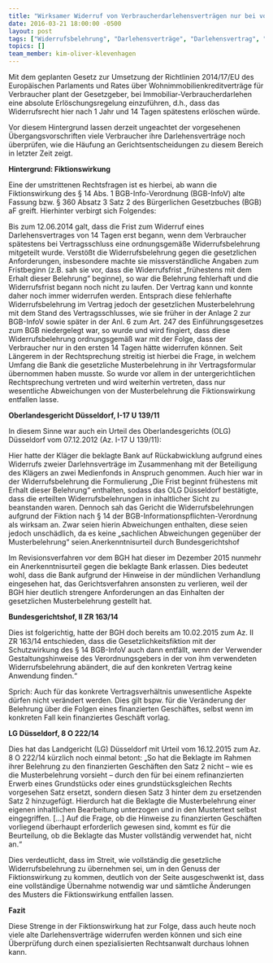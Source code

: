 ```yaml
---
title: "Wirksamer Widerruf von Verbraucherdarlehensverträgen nur bei vollständiger Übernahme der gesetzlichen Musterbelehrung"
date: 2016-03-21 18:00:00 -0500
layout: post
tags: ["Widerrufsbelehrung", "Darlehensverträge", "Darlehensvertrag", "Musterbelehrung", "Widerrufs-Joker", "Klevenhagen", "Rechtsanwalt", "AdvoAdvice"]
topics: []
team_member: kim-oliver-klevenhagen
---
```


Mit dem geplanten Gesetz zur Umsetzung der Richtlinien 2014/17/EU des Europäischen Parlaments und Rates über Wohnimmobilienkreditverträge für Verbraucher plant der Gesetzgeber, bei Immobiliar-Verbraucherdarlehen eine absolute Erlöschungsregelung einzuführen, d.h., dass das Widerrufsrecht hier nach 1 Jahr und 14 Tagen spätestens erlöschen würde.

Vor diesem Hintergrund lassen derzeit ungeachtet der vorgesehenen Übergangsvorschriften viele Verbraucher ihre Darlehensverträge noch überprüfen, wie die Häufung an Gerichtsentscheidungen zu diesem Bereich in letzter Zeit zeigt.

**Hintergrund: Fiktionswirkung**

Eine der umstrittenen Rechtsfragen ist es hierbei, ab wann die Fiktionswirkung des § 14 Abs. 1 BGB-Info-Verordnung (BGB-InfoV) alte Fassung bzw. § 360 Absatz 3 Satz 2 des Bürgerlichen Gesetzbuches (BGB) aF greift. Hierhinter verbirgt sich Folgendes:&nbsp;

Bis zum 12.06.2014 galt, dass die Frist zum Widerruf eines Darlehensvertrages von 14 Tagen erst begann, wenn dem Verbraucher spätestens bei Vertragsschluss eine ordnungsgemäße Widerrufsbelehrung mitgeteilt wurde. Verstößt die Widerrufsbelehrung gegen die gesetzlichen Anforderungen, insbesondere machte sie missverständliche Angaben zum Fristbeginn (z.B. sah sie vor, dass die Widerrufsfrist „frühestens mit dem Erhalt dieser Belehrung“ beginne), so war die Belehrung fehlerhaft und die Widerrufsfrist begann noch nicht zu laufen. Der Vertrag kann und konnte daher noch immer widerrufen werden. Entsprach diese fehlerhafte Widerrufsbelehrung im Vertrag jedoch der gesetzlichen Musterbelehrung mit dem Stand des Vertragsschlusses, wie sie früher in der Anlage 2 zur BGB-InfoV sowie später in der Anl. 6 zum Art. 247 des Einführungsgesetzes zum BGB niedergelegt war, so wurde und wird fingiert, dass diese Widerrufsbelehrung ordnungsgemäß war mit der Folge, dass der Verbraucher nur in den ersten 14 Tagen hätte widerrufen können. Seit Längerem in der Rechtsprechung streitig ist hierbei die Frage, in welchem Umfang die Bank die gesetzliche Musterbelehrung in ihr Vertragsformular übernommen haben musste. So wurde vor allem in der untergerichtlichen Rechtsprechung vertreten und wird weiterhin vertreten, dass nur wesentliche Abweichungen von der Musterbelehrung die Fiktionswirkung entfallen lasse.

**Oberlandesgericht Düsseldorf, I-17 U 139/11**

In diesem Sinne war auch ein Urteil des Oberlandesgerichts (OLG) Düsseldorf vom 07.12.2012 (Az. I-17 U 139/11):&nbsp;

Hier hatte der Kläger die beklagte Bank auf Rückabwicklung aufgrund eines Widerrufs zweier Darlehnsverträge im Zusammenhang mit der Beteiligung des Klägers an zwei Medienfonds in Anspruch genommen. Auch hier war in der Widerrufsbelehrung die Formulierung „Die Frist beginnt frühestens mit Erhalt dieser Belehrung“ enthalten, sodass das OLG Düsseldorf bestätigte, dass die erteilten Widerrufsbelehrungen in inhaltlicher Sicht zu beanstanden waren. Dennoch sah das Gericht die Widerrufsbelehrungen aufgrund der Fiktion nach § 14 der BGB-Informationspflichten-Verordnung als wirksam an. Zwar seien hierin Abweichungen enthalten, diese seien jedoch unschädlich, da es keine „sachlichen Abweichungen gegenüber der Musterbelehrung“ seien.Anerkenntnisurteil durch Bundesgerichtshof&nbsp;

Im Revisionsverfahren vor dem BGH hat dieser im Dezember 2015 nunmehr ein Anerkenntnisurteil gegen die beklagte Bank erlassen. Dies bedeutet wohl, dass die Bank aufgrund der Hinweise in der mündlichen Verhandlung eingesehen hat, das Gerichtsverfahren ansonsten zu verlieren, weil der BGH hier deutlich strengere Anforderungen an das Einhalten der gesetzlichen Musterbelehrung gestellt hat.

**Bundesgerichtshof, II ZR 163/14**

Dies ist folgerichtig, hatte der BGH doch bereits am 10.02.2015 zum Az. II ZR 163/14 entschieden, dass die Gesetzlichkeitsfiktion mit der Schutzwirkung des § 14 BGB-InfoV auch dann entfällt, wenn der Verwender Gestaltungshinweise des Verordnungsgebers in der von ihm verwendeten Widerrufsbelehrung abändert, die auf den konkreten Vertrag keine Anwendung finden.“

Sprich: Auch für das konkrete Vertragsverhältnis unwesentliche Aspekte dürfen nicht verändert werden. Dies gilt bspw. für die Veränderung der Belehrung über die Folgen eines finanzierten Geschäftes, selbst wenn im konkreten Fall kein finanziertes Geschäft vorlag.

**LG Düsseldorf, 8 O 222/14**

Dies hat das Landgericht (LG) Düsseldorf mit Urteil vom 16.12.2015 zum Az. 8 O 222/14 kürzlich noch einmal betont: „So hat die Beklagte im Rahmen ihrer Belehrung zu den finanzierten Geschäften den Satz 2 nicht – wie es die Musterbelehrung vorsieht – durch den für bei einem refinanzierten Erwerb eines Grundstücks oder eines grundstücksgleichen Rechts vorgesehen Satz ersetzt, sondern diesen Satz 3 hinter dem zu ersetzenden Satz 2 hinzugefügt. Hierdurch hat die Beklagte die Musterbelehrung einer eigenen inhaltlichen Bearbeitung unterzogen und in den Mustertext selbst eingegriffen. […] Auf die Frage, ob die Hinweise zu finanzierten Geschäften vorliegend überhaupt erforderlich gewesen sind, kommt es für die Beurteilung, ob die Beklagte das Muster vollständig verwendet hat, nicht an.“

Dies verdeutlicht, dass im Streit, wie vollständig die gesetzliche Widerrufsbelehrung zu übernehmen sei, um in den Genuss der Fiktionswirkung zu kommen, deutlich von der Seite ausgeschwenkt ist, dass eine vollständige Übernahme notwendig war und sämtliche Änderungen des Musters die Fiktionswirkung entfallen lassen.

**Fazit**

Diese Strenge in der Fiktionswirkung hat zur Folge, dass auch heute noch viele alte Darlehensverträge widerrufen werden können und sich eine Überprüfung durch einen spezialisierten Rechtsanwalt durchaus lohnen kann.

